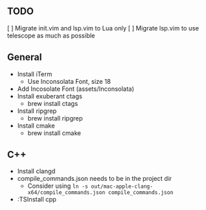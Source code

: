 ## TODO
[ ] Migrate init.vim and lsp.vim to Lua only
[ ] Migrate lsp.vim to use telescope as much as possible


## General

* Install iTerm
    * Use Inconsolata Font, size 18
* Add Incosolate Font (assets/Inconsolata)
* Install exuberant ctags
    * brew install ctags
* Install ripgrep
    * brew install ripgrep
* Install cmake
    * brew install cmake

## C++

* Install clangd
* compile_commands.json needs to be in the project dir
    * Consider using ```ln -s out/mac-apple-clang-x64/compile_commands.json compile_commands.json```
* :TSInstall cpp
